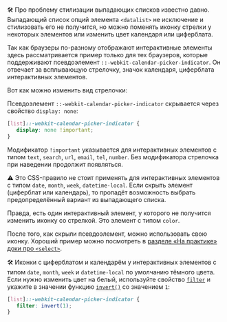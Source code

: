 🛠 Про проблему стилизации выпадающих списков известно давно. Выпадающий список опций элемента `<datalist>` не исключение и стилизовать его не получится, но можно поменять иконку стрелки у некоторых элементов или изменить цвет календаря или циферблата.

Так как браузеры по-разному отображают интерактивные элементы здесь рассматривается пример только для тех браузеров, которые поддерживают псевдоэлемент `::-webkit-calendar-picker-indicator`. Он отвечает за всплывающую стрелочку, значок календаря, циферблата интерактивных элементов.

Вот как можно изменить вид стрелочки:

Псевдоэлемент `::-webkit-calendar-picker-indicator` скрывается через свойство `display: none`:

```css
[list]::-webkit-calendar-picker-indicator {
   display: none !important;
}
```

Модификатор `!important` указывается для интерактивных элементов с типом `text`, `search`, `url`, `email`, `tel`, `number`. Без модификатора стрелочка при наведении продолжит появляться.

<aside>

⚠️ Это CSS-правило не стоит применять для интерактивных элементов с типом `date`, `month`, `week`, `datetime-local`. Если скрыть элемент (циферблат или календарь), то пропадёт возможность выбрать предопределённый вариант из выпадающего списка.

</aside>

Правда, есть один интерактивный элемент, у которого не получится изменить иконку со стрелкой. Это элемент с типом `color`.

После того, как скрыли псевдоэлемент, можно использовать свою иконку. Хороший пример можно посмотреть в [разделе «На практике» доки про `<select>`](/html/select/#na-praktike/).

🛠 Иконки с циферблатом и календарём у интерактивных элементов с типом `date`, `month`, `week` и `datetime-local` по умолчанию тёмного цвета. Если нужно изменить цвет на белый, используйте свойство [`filter`](/css/filter/) и укажите в значении функцию [`invert()`](/css/filter-functions/#invert/) со значением `1`:

```css
[list]::-webkit-calendar-picker-indicator {
   filter: invert(1);
}
```
